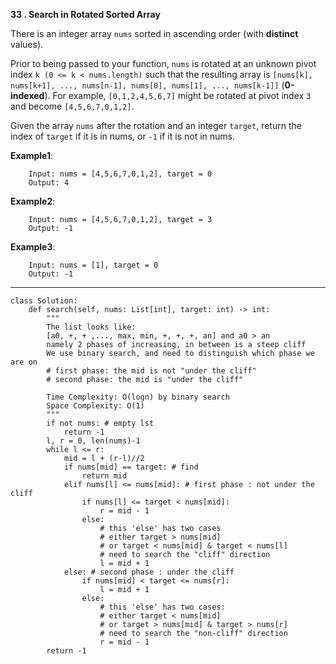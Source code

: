 **33 . Search in Rotated Sorted Array**

There is an integer array ```nums``` sorted in ascending order (with **distinct** values).

Prior to being passed to your function, ```nums``` is rotated at an unknown pivot index ```k (0 <= k < nums.length)``` such that the resulting array is ```[nums[k], nums[k+1], ..., nums[n-1], nums[0], nums[1], ..., nums[k-1]]``` (**0-indexed**). For example, ```[0,1,2,4,5,6,7]``` might be rotated at pivot index ```3``` and become ```[4,5,6,7,0,1,2]```.

Given the array ```nums``` after the rotation and an integer ```target```, return the index of ```target``` if it is in nums, or ```-1``` if it is not in nums.

**Example1**:

        Input: nums = [4,5,6,7,0,1,2], target = 0
        Output: 4

**Example2**:
        
        Input: nums = [4,5,6,7,0,1,2], target = 3
        Output: -1

**Example3**:
        
        Input: nums = [1], target = 0
        Output: -1

------------

```python3
class Solution:
    def search(self, nums: List[int], target: int) -> int:
        """
        The list looks like:
        [a0, +, + ,..., max, min, +, +, +, an] and a0 > an
        namely 2 phases of increasing, in between is a steep cliff
        We use binary search, and need to distinguish which phase we are on
        # first phase: the mid is not "under the cliff"
        # second phase: the mid is "under the cliff"
        
        Time Complexity: O(logn) by binary search
        Space Complexity: O(1) 
        """
        if not nums: # empty lst
            return -1
        l, r = 0, len(nums)-1
        while l <= r:
            mid = l + (r-l)//2
            if nums[mid] == target: # find
                return mid
            elif nums[l] <= nums[mid]: # first phase : not under the cliff
                if nums[l] <= target < nums[mid]:
                    r = mid - 1
                else:
                    # this 'else' has two cases
                    # either target > nums[mid]
                    # or target < nums[mid] & target < nums[l]
                    # need to search the "cliff" direction
                    l = mid + 1
            else: # second phase : under the cliff
                if nums[mid] < target <= nums[r]:
                    l = mid + 1
                else:
                    # this 'else' has two cases:
                    # either target < nums[mid] 
                    # or target > nums[mid] & target > nums[r]
                    # need to search the "non-cliff" direction
                    r = mid - 1
        return -1
```
